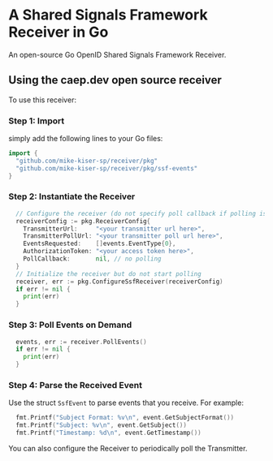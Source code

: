 # A Shared Signals Framework Receiver in Go

An open-source Go OpenID Shared Signals Framework Receiver.

## Using the caep.dev open source receiver
To use this receiver:

### Step 1: Import
simply add the following lines to your Go files:

~~~ go
import {
  "github.com/mike-kiser-sp/receiver/pkg"
  "github.com/mike-kiser-sp/receiver/pkg/ssf-events"
}
~~~

### Step 2: Instantiate the Receiver

~~~ go
  // Configure the receiver (do not specify poll callback if polling is not required yet)
  receiverConfig := pkg.ReceiverConfig{
  	TransmitterUrl:     "<your transmitter url here>",
  	TransmitterPollUrl: "<your transmitter poll url here>",
  	EventsRequested:    []events.EventType{0},
  	AuthorizationToken: "<your access token here>",
  	PollCallback:       nil, // no polling
  }
  // Initialize the receiver but do not start polling
  receiver, err := pkg.ConfigureSsfReceiver(receiverConfig)
  if err != nil {
  	print(err)
  }

~~~


### Step 3: Poll Events on Demand

~~~ go
  events, err := receiver.PollEvents()
  if err != nil {
  	print(err)
  }
~~~

### Step 4: Parse the Received Event
Use the struct `SsfEvent` to parse events that you receive. For example:

~~~ go
  fmt.Printf("Subject Format: %v\n", event.GetSubjectFormat())
  fmt.Printf("Subject: %v\n", event.GetSubject())
  fmt.Printf("Timestamp: %d\n", event.GetTimestamp())
~~~

You can also configure the Receiver to periodically poll the Transmitter.
